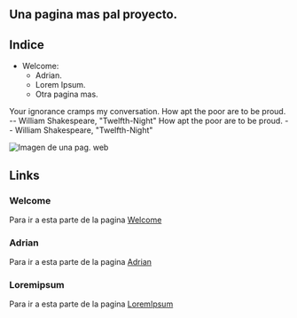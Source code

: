 ## Una pagina mas pal proyecto.

## Indice
- Welcome:
    - Adrian.
    - Lorem Ipsum.
    - Otra pagina mas.



Your ignorance cramps my conversation.
How apt the poor are to be proud.
		-- William Shakespeare, "Twelfth-Night"
How apt the poor are to be proud.
		-- William Shakespeare, "Twelfth-Night"


![Imagen de una pag. web](https://t-position.com/wp-content/uploads/2010/01/Paginas-web.jpg)

## Links
### Welcome
Para ir a esta parte de la pagina [Welcome](http://tendraken.github.io/Pag.WebAct.Markdown)

### Adrian
Para ir a esta parte de la pagina [Adrian](http://tendraken.github.io/Pag.WebAct.Markdown/adrian)

### Loremipsum
Para ir a esta parte de la pagina [LoremIpsum](http://tendraken.github.io/Pag.WebAct.Markdown/loremipsum)
